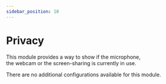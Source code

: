 ```yaml
---
sidebar_position: 10
---
```


# Privacy

This module provides a way to show if the microphone,  
the webcam or the screen-sharing is currently in use.

There are no additional configurations available for this module.
